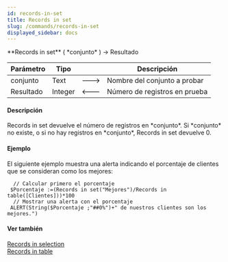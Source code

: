 ```yaml
---
id: records-in-set
title: Records in set
slug: /commands/records-in-set
displayed_sidebar: docs
---
```


<!--REF #_command_.Records in set.Syntax-->**Records in set** ( *conjunto* ) -> Resultado<!-- END REF-->
<!--REF #_command_.Records in set.Params-->
| Parámetro | Tipo |  | Descripción |
| --- | --- | --- | --- |
| conjunto | Text | &#x1F852; | Nombre del conjunto a probar |
| Resultado | Integer | &#x1F850; | Número de registros en prueba |

<!-- END REF-->

#### Descripción 

<!--REF #_command_.Records in set.Summary-->Records in set devuelve el número de registros en *conjunto*.<!-- END REF--> Si *conjunto* no existe, o si no hay registros en *conjunto*, Records in set devuelve 0.

#### Ejemplo 

El siguiente ejemplo muestra una alerta indicando el porcentaje de clientes que se consideran como los mejores:

```4d
  // Calcular primero el porcentaje
 $Porcentaje :=(Records in set("Mejores")/Records in table([Clientes]))*100
  // Mostrar una alerta con el porcentaje
 ALERT(String($Porcentaje ;"##0%")+" de nuestros clientes son los mejores.")
```

#### Ver también 

[Records in selection](records-in-selection.md)  
[Records in table](records-in-table.md)  